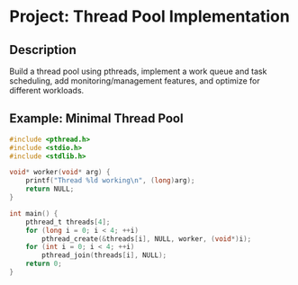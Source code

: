 # Project: Thread Pool Implementation

## Description
Build a thread pool using pthreads, implement a work queue and task scheduling, add monitoring/management features, and optimize for different workloads.

## Example: Minimal Thread Pool
```c
#include <pthread.h>
#include <stdio.h>
#include <stdlib.h>

void* worker(void* arg) {
    printf("Thread %ld working\n", (long)arg);
    return NULL;
}

int main() {
    pthread_t threads[4];
    for (long i = 0; i < 4; ++i)
        pthread_create(&threads[i], NULL, worker, (void*)i);
    for (int i = 0; i < 4; ++i)
        pthread_join(threads[i], NULL);
    return 0;
}
```

